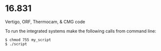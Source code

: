 16.831
======

Vertigo, ORF, Thermocam, &amp; CMG code

To run the integrated systems make the following calls from command line:
```
$ chmod 755 my_script
$ ./script
```